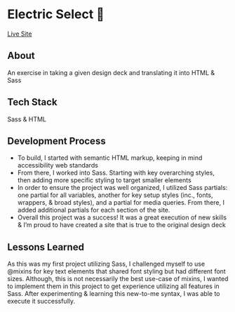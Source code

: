 # Electric Select 🌸
<a href="https://itsoliviasparks.github.io/electric-select/">Live Site</a>

## About
An exercise in taking a given design deck and translating it into HTML & Sass

## Tech Stack
Sass & HTML

## Development Process
- To build, I started with semantic HTML markup, keeping in mind accessibility web standards
- From there, I worked into Sass. Starting with key overarching styles, then adding more specific styling to target smaller elements
- In order to ensure the project was well organized, I utilized Sass partials: one partial for all variables, another for key setup styles (inc., fonts, wrappers, & broad styles), and a partial for media queries. From there, I added additional partials for each section of the site.
- Overall this project was a success! It was a great execution of new skills & I’m proud to have created a site that is true to the original design deck

## Lessons Learned
As this was my first project utilizing Sass, I challenged myself to use @mixins for key text elements that shared font styling but had different font sizes. Although, this is not necessarily the best use-case of mixins, I wanted to implement them in this project to get experience utilizing all features in Sass. After experimenting & learning this new-to-me syntax, I was able to execute it successfully.
